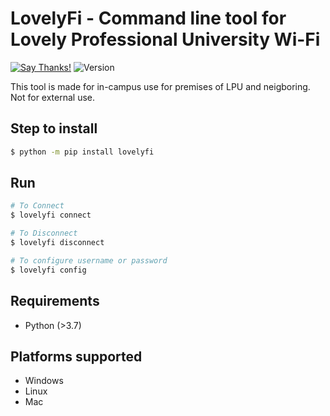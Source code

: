 # LovelyFi - Command line tool for Lovely Professional University Wi-Fi

[![Say Thanks!](https://img.shields.io/badge/Say%20Thanks-!-1EAEDB.svg)](https://saythanks.io/to/0x0is1)
![Version](https://img.shields.io/badge/Version-0.0.1-red)

This tool is made for in-campus use for premises of LPU and neigboring. Not for external use.

## Step to install
```sh
$ python -m pip install lovelyfi
```

## Run
```sh
# To Connect
$ lovelyfi connect

# To Disconnect
$ lovelyfi disconnect

# To configure username or password
$ lovelyfi config
```

## Requirements
* Python (>3.7)

## Platforms supported
* Windows
* Linux
* Mac